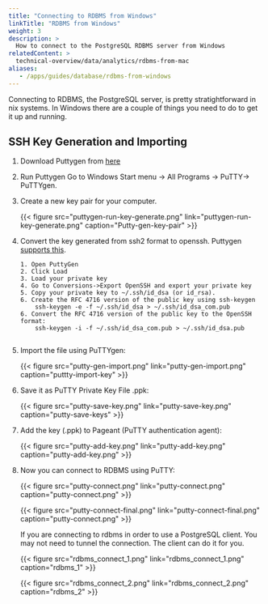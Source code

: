 ```yaml
---
title: "Connecting to RDBMS from Windows"
linkTitle: "RDBMS from Windows"
weight: 3
description: >
  How to connect to the PostgreSQL RDBMS server from Windows   
relatedContent: >
  technical-overview/data/analytics/rdbms-from-mac
aliases:
   - /apps/guides/database/rdbms-from-windows
---
```

Connecting to RDBMS, the PostgreSQL server, is pretty stratightforward in nix systems. In Windows there are a couple of things you need to do to get it up and running. 

## SSH Key Generation and Importing

1. Download Puttygen from [here](https://www.ssh.com/ssh/putty/download)

2. Run Puttygen Go to Windows Start menu → All Programs → PuTTY→ PuTTYgen.

3. Create a new key pair for your computer. 

    {{< figure src="puttygen-run-key-generate.png" link="puttygen-run-key-generate.png" caption="Putty-gen-key-pair" >}}

4. Convert the key generated from ssh2 format to openssh. Puttygen [supports this](https://stackoverflow.com/questions/2224066/how-to-convert-ssh-keypairs-generated-using-puttygen-windows-into-key-pairs-us/2224204#2224204).

    ```
    1. Open PuttyGen
    2. Click Load
    3. Load your private key
    4. Go to Conversions->Export OpenSSH and export your private key
    5. Copy your private key to ~/.ssh/id_dsa (or id_rsa).
    6. Create the RFC 4716 version of the public key using ssh-keygen
        ssh-keygen -e -f ~/.ssh/id_dsa > ~/.ssh/id_dsa_com.pub
    6. Convert the RFC 4716 version of the public key to the OpenSSH format:
        ssh-keygen -i -f ~/.ssh/id_dsa_com.pub > ~/.ssh/id_dsa.pub
        
    ```

5. Import the file using PuTTYgen:

    {{< figure src="putty-gen-import.png" link="putty-gen-import.png" caption="puttty-import-key" >}}

6. Save it as PuTTY Private Key File .ppk:

    {{< figure src="putty-save-key.png" link="putty-save-key.png" caption="putty-save-keys" >}}

7. Add the key (.ppk) to Pageant (PuTTY authentication agent):

    {{< figure src="putty-add-key.png" link="putty-add-key.png" caption="putty-add-key.png" >}}

8. Now you can connect to RDBMS using PuTTY:

    {{< figure src="putty-connect.png" link="putty-connect.png" caption="putty-connect.png" >}}
    
    {{< figure src="putty-connect-final.png" link="putty-connect-final.png" caption="putty-connect.png" >}}
    
    If you are connecting to rdbms in order to use a PostgreSQL client. You may not need to tunnel the connection. The client can do it for you. 
    
    {{< figure src="rdbms_connect_1.png" link="rdbms_connect_1.png" caption="rdbms_1" >}}
    
    {{< figure src="rdbms_connect_2.png" link="rdbms_connect_2.png" caption="rdbms_2" >}}
